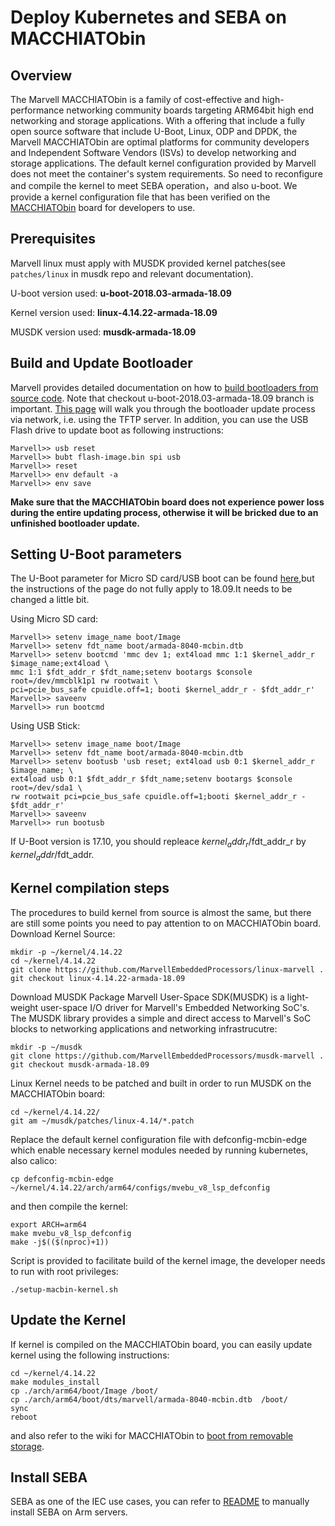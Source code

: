 # Deploy Kubernetes and SEBA on MACCHIATObin

## Overview
The Marvell MACCHIATObin is a family of cost-effective and high-performance networking community
boards targeting ARM64bit high end networking and storage applications. With a offering that
include a fully open source software that include U-Boot, Linux, ODP and DPDK, the Marvell
MACCHIATObin are optimal platforms for community developers and Independent Software Vendors (ISVs)
to develop networking and storage applications. The default kernel configuration provided by
Marvell does not meet the container's system requirements. So need to reconfigure and compile
the kernel to meet SEBA operation，and also u-boot. We provide a kernel configuration file that
has been verified on the [MACCHIATObin][1] board for developers to use.

## Prerequisites
Marvell linux must apply with MUSDK provided kernel patches(see `patches/linux` in musdk repo
and relevant documentation).

U-boot version used: **u-boot-2018.03-armada-18.09**

Kernel version used: **linux-4.14.22-armada-18.09**

MUSDK version used: **musdk-armada-18.09**

## Build and Update Bootloader
Marvell provides detailed documentation on how to [build bootloaders from source code][2].
Note that checkout u-boot-2018.03-armada-18.09 branch is important. [This page][3] will
walk you through the bootloader update process via network, i.e. using the TFTP server.
In addition, you can use the USB Flash drive to update boot as following instructions:
```
Marvell>> usb reset
Marvell>> bubt flash-image.bin spi usb
Marvell>> reset
Marvell>> env default -a
Marvell>> env save
```
**Make sure that the MACCHIATObin board does not experience power loss during the entire
updating process, otherwise it will be bricked due to an unfinished bootloader update.**

## Setting U-Boot parameters
The U-Boot parameter for Micro SD card/USB boot can be found [here][4],but the instructions
of the page do not fully apply to 18.09.It needs to be changed a little bit.

Using Micro SD card:
```
Marvell>> setenv image_name boot/Image
Marvell>> setenv fdt_name boot/armada-8040-mcbin.dtb
Marvell>> setenv bootcmd 'mmc dev 1; ext4load mmc 1:1 $kernel_addr_r $image_name;ext4load \
mmc 1:1 $fdt_addr_r $fdt_name;setenv bootargs $console root=/dev/mmcblk1p1 rw rootwait \
pci=pcie_bus_safe cpuidle.off=1; booti $kernel_addr_r - $fdt_addr_r'
Marvell>> saveenv
Marvell>> run bootcmd
```
Using USB Stick:
```
Marvell>> setenv image_name boot/Image
Marvell>> setenv fdt_name boot/armada-8040-mcbin.dtb
Marvell>> setenv bootusb 'usb reset; ext4load usb 0:1 $kernel_addr_r $image_name; \
ext4load usb 0:1 $fdt_addr_r $fdt_name;setenv bootargs $console root=/dev/sda1 \
rw rootwait pci=pcie_bus_safe cpuidle.off=1;booti $kernel_addr_r - $fdt_addr_r'
Marvell>> saveenv
Marvell>> run bootusb
```
If U-Boot version is 17.10, you should repleace $kernel_addr_r/$fdt_addr_r by
$kernel_addr/$fdt_addr.

## Kernel compilation steps
The procedures to build kernel from source is almost the same, but there are still
some points you need to pay attention to on MACCHIATObin board.
Download Kernel Source:
```
mkdir -p ~/kernel/4.14.22
cd ~/kernel/4.14.22
git clone https://github.com/MarvellEmbeddedProcessors/linux-marvell .
git checkout linux-4.14.22-armada-18.09
```
Download MUSDK Package Marvell User-Space SDK(MUSDK) is a light-weight user-space I/O driver
for Marvell's Embedded Networking SoC's. The MUSDK library provides a simple and direct access
to Marvell's SoC blocks to networking applications and networking infrastrucutre:
```
mkdir -p ~/musdk
git clone https://github.com/MarvellEmbeddedProcessors/musdk-marvell .
git checkout musdk-armada-18.09
```
Linux Kernel needs to be patched and built in order to run MUSDK on the MACCHIATObin board:
```
cd ~/kernel/4.14.22/
git am ~/musdk/patches/linux-4.14/*.patch
```
Replace the default kernel configuration file with defconfig-mcbin-edge which enable necessary
kernel modules needed by running kubernetes, also calico:
```
cp defconfig-mcbin-edge   ~/kernel/4.14.22/arch/arm64/configs/mvebu_v8_lsp_defconfig
```
and then compile the kernel:
```
export ARCH=arm64
make mvebu_v8_lsp_defconfig
make -j$(($(nproc)+1))
```
Script is provided to facilitate build of the kernel image, the developer needs to run with
root privileges:
```
./setup-macbin-kernel.sh
```

## Update the Kernel
If kernel is compiled on the MACCHIATObin board, you can easily update kernel using the
following instructions:
```
cd ~/kernel/4.14.22
make modules_install
cp ./arch/arm64/boot/Image /boot/
cp ./arch/arm64/boot/dts/marvell/armada-8040-mcbin.dtb  /boot/
sync
reboot
```
and also refer to the wiki for MACCHIATObin to [boot from removable storage][5].

## Install SEBA
SEBA as one of the IEC use cases, you can refer to [README][6] to manually install SEBA
on Arm servers.

[1]: http://macchiatobin.net
[2]: http://wiki.macchiatobin.net/tiki-index.php?page=Build+from+source+-+Bootloader#Build_U-Boot
[3]: http://wiki.macchiatobin.net/tiki-index.php?page=Update+the+Bootloader
[4]: http://wiki.macchiatobin.net/tiki-index.php?page=Boot+from+removable+storage+-+Ubuntu
[5]: http://wiki.macchiatobin.net/tiki-index.php?page=Boot+from+removable+storage+-+Ubuntu
[6]: ../../../src/use_cases/seba_on_arm/install/README